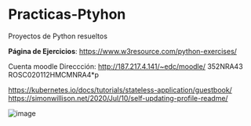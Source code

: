 # Practicas-Ptyhon
Proyectos de Python resueltos 

**Página de Ejercicios**: https://www.w3resource.com/python-exercises/ 

Cuenta moodle
Direccción: http://187.217.4.141/~edc/moodle/
352NRA43
ROSC020112HMCMNRA4*p

https://kubernetes.io/docs/tutorials/stateless-application/guestbook/
https://simonwillison.net/2020/Jul/10/self-updating-profile-readme/

![image](https://user-images.githubusercontent.com/111446231/187725214-026fce90-2f86-4b3e-9873-f18d7f0e0538.png)


